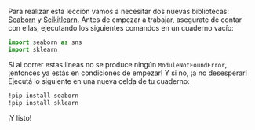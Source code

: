 Para realizar esta lección vamos a necesitar dos nuevas bibliotecas: [Seaborn](https://seaborn.pydata.org/) y [Scikitlearn](https://scikit-learn.org/stable/index.html). Antes de empezar a trabajar, asegurate de contar con ellas, ejecutando los siguientes comandos en un cuaderno vacío: 

```python
import seaborn as sns
import sklearn
```

Si al correr estas lineas no se produce ningún `ModuleNotFoundError`, ¡entonces ya estás en condiciones de empezar! Y si no, ¡a no desesperar! Ejecutá lo siguiente en una nueva celda de tu cuaderno:

```bash
!pip install seaborn
!pip install sklearn
```

¡Y listo! 

